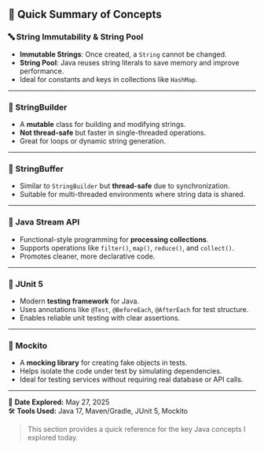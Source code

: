 ## 📘 Quick Summary of Concepts

### 🔤 String Immutability & String Pool
- **Immutable Strings**: Once created, a `String` cannot be changed.
- **String Pool**: Java reuses string literals to save memory and improve performance.
- Ideal for constants and keys in collections like `HashMap`.

---

### 🧵 StringBuilder
- A **mutable** class for building and modifying strings.
- **Not thread-safe** but faster in single-threaded operations.
- Great for loops or dynamic string generation.

---

### 🧵 StringBuffer
- Similar to `StringBuilder` but **thread-safe** due to synchronization.
- Suitable for multi-threaded environments where string data is shared.

---

### 🌊 Java Stream API
- Functional-style programming for **processing collections**.
- Supports operations like `filter()`, `map()`, `reduce()`, and `collect()`.
- Promotes cleaner, more declarative code.

---

### 🧪 JUnit 5
- Modern **testing framework** for Java.
- Uses annotations like `@Test`, `@BeforeEach`, `@AfterEach` for test structure.
- Enables reliable unit testing with clear assertions.

---

### 🔧 Mockito
- A **mocking library** for creating fake objects in tests.
- Helps isolate the code under test by simulating dependencies.
- Ideal for testing services without requiring real database or API calls.

---

📅 **Date Explored:** May 27, 2025  
🛠️ **Tools Used:** Java 17, Maven/Gradle, JUnit 5, Mockito

> This section provides a quick reference for the key Java concepts I explored today.
